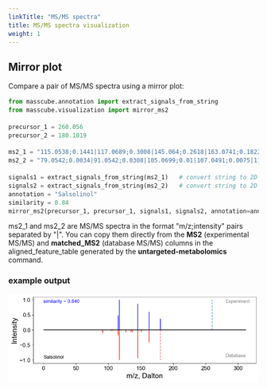 ```yaml
---
linkTitle: "MS/MS spectra"
title: MS/MS spectra visualization
weight: 1
---
```


## Mirror plot

Compare a pair of MS/MS spectra using a mirror plot:

```python
from masscube.annotation import extract_signals_from_string
from masscube.visualization import mirror_ms2

precursor_1 = 260.056
precursor_2 = 180.1019

ms2_1 = "115.0538;0.1441|117.0689;0.3008|145.064;0.2618|163.0741;0.1822|180.1004;0.1111"
ms2_2 = "79.0542;0.0034|91.0542;0.0308|105.0699;0.01|107.0491;0.0075|115.0542;0.0599|117.0699;0.3268|119.0491;0.0066|123.0441;0.0046|127.0542;0.0267|133.0648;0.0052|135.0661;0.0213|137.0597;0.0277|145.0648;0.3076|148.0519;0.0035|151.0754;0.021|163.0754;0.1376"

signals1 = extract_signals_from_string(ms2_1)   # convert string to 2D numpy array
signals2 = extract_signals_from_string(ms2_2)   # convert string to 2D numpy array
annotation = "Salsolinol"
similarity = 0.84
mirror_ms2(precursor_1, precursor_1, signals1, signals2, annotation=annotation, score=similarity)
```

ms2_1 and ms2_2 are MS/MS spectra in the format "m/z;intensity" pairs separated by "|". You can copy them directly from the **MS2** (experimental MS/MS) and **matched_MS2** (database MS/MS) columns in the aligned_feature_table generated by the **untargeted-metabolomics** command.

### example output

![Mirror plot](salsolinol_sulfate.png)
